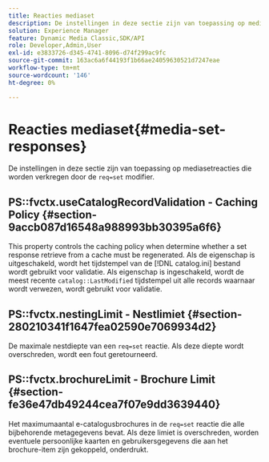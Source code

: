 ```yaml
---
title: Reacties mediaset
description: De instellingen in deze sectie zijn van toepassing op mediasetreacties die worden verkregen door de optie req=set.
solution: Experience Manager
feature: Dynamic Media Classic,SDK/API
role: Developer,Admin,User
exl-id: e3833726-d345-4741-8096-d74f299ac9fc
source-git-commit: 163ac6a6f44193f1b66ae24059630521d7247eae
workflow-type: tm+mt
source-wordcount: '146'
ht-degree: 0%

---
```


# Reacties mediaset{#media-set-responses}

De instellingen in deze sectie zijn van toepassing op mediasetreacties die worden verkregen door de `req=set` modifier.

## PS::fvctx.useCatalogRecordValidation - Caching Policy {#section-9accb087d16548a988993bb30395a6f6}

This property controls the caching policy when determine whether a set response retrieve from a cache must be regenerated. Als de eigenschap is uitgeschakeld, wordt het tijdstempel van de [!DNL catalog.ini] bestand wordt gebruikt voor validatie. Als eigenschap is ingeschakeld, wordt de meest recente `catalog::LastModified` tijdstempel uit alle records waarnaar wordt verwezen, wordt gebruikt voor validatie.

## PS::fvctx.nestingLimit - Nestlimiet {#section-280210341f1647fea02590e7069934d2}

De maximale nestdiepte van een `req=set` reactie. Als deze diepte wordt overschreden, wordt een fout geretourneerd.

## PS::fvctx.brochureLimit - Brochure Limit {#section-fe36e47db49244cea7f07e9dd3639440}

Het maximumaantal e-catalogusbrochures in de `req=set` reactie die alle bijbehorende metagegevens bevat. Als deze limiet is overschreden, worden eventuele persoonlijke kaarten en gebruikersgegevens die aan het brochure-item zijn gekoppeld, onderdrukt.
